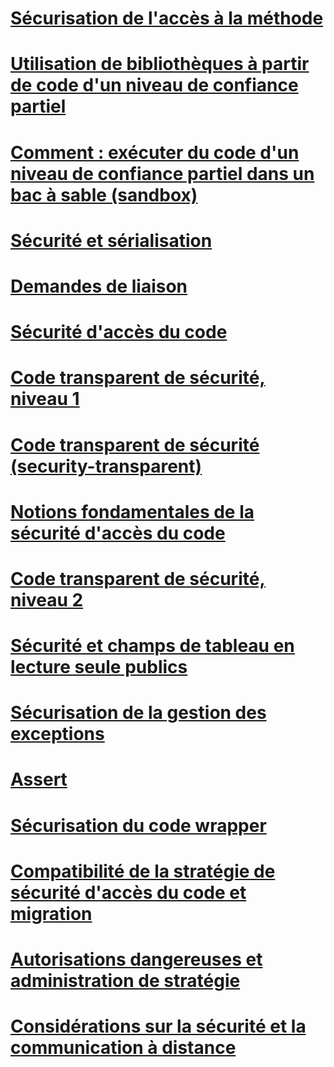 # [Sécurisation de l'accès à la méthode](securing-method-access.md)
# [Utilisation de bibliothèques à partir de code d'un niveau de confiance partiel](using-libraries-from-partially-trusted-code.md)
# [Comment : exécuter du code d'un niveau de confiance partiel dans un bac à sable (sandbox)](how-to-run-partially-trusted-code-in-a-sandbox.md)
# [Sécurité et sérialisation](security-and-serialization.md)
# [Demandes de liaison](link-demands.md)
# [Sécurité d'accès du code](code-access-security.md)
# [<liaison>](binding.md)
# [Code transparent de sécurité, niveau 1](security-transparent-code-level-1.md)
# [Code transparent de sécurité (security-transparent)](security-transparent-code.md)
# [Notions fondamentales de la sécurité d'accès du code](code-access-security-basics.md)
# [Code transparent de sécurité, niveau 2](security-transparent-code-level-2.md)
# [Sécurité et champs de tableau en lecture seule publics](security-and-public-read-only-array-fields.md)
# [Sécurisation de la gestion des exceptions](securing-exception-handling.md)
# [Assert](using-the-assert-method.md)
# [Sécurisation du code wrapper](securing-wrapper-code.md)
# [Compatibilité de la stratégie de sécurité d'accès du code et migration](code-access-security-policy-compatibility-and-migration.md)
# [Autorisations dangereuses et administration de stratégie](dangerous-permissions-and-policy-administration.md)
# [Considérations sur la sécurité et la communication à distance](security-and-remoting-considerations.md)
